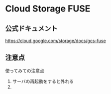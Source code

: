 # Cloud Storage FUSE

## 公式ドキュメント

https://cloud.google.com/storage/docs/gcs-fuse

## 注意点

使ってみての注意点

1. サーバの再起動をすると外れる
1. 

